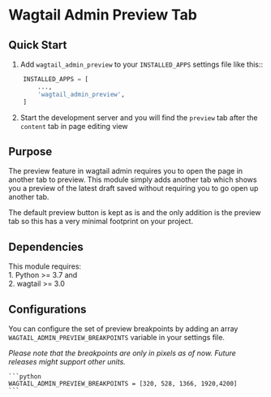 # Wagtail Admin Preview Tab

## Quick Start


1. Add `wagtail_admin_preview` to your `INSTALLED_APPS` settings file like this::

```python
    INSTALLED_APPS = [
        ...,
        'wagtail_admin_preview',
    ]
```
2. Start the development server and you will find the `preview` tab after the `content` tab in page editing view

## Purpose


The preview feature in wagtail admin requires you to open the page in another tab to preview.
This module simply adds another tab which shows you a preview of the latest draft saved without
requiring you to go open up another tab.

The default preview button is kept as is and the only addition is the preview tab so this has a
very minimal footprint on your project.

## Dependencies

This module requires:  
    1. Python >= 3.7 and  
    2. wagtail >= 3.0

## Configurations

You can configure the set of preview breakpoints by adding an array `WAGTAIL_ADMIN_PREVIEW_BREAKPOINTS` variable in your settings file.

*Please note that the breakpoints are only in pixels as of now. Future releases might support other units.* 

    ```python
    WAGTAIL_ADMIN_PREVIEW_BREAKPOINTS = [320, 528, 1366, 1920,4200]
    ```